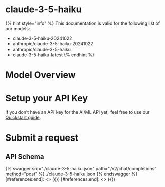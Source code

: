 [#references:start]: <> ({ "template": "openapi" })
[#references:start]: <> ({ "template": "openapi" })
# claude-3-5-haiku

{% hint style="info" %}
This documentation is valid for the following list of our models:
* claude-3-5-haiku-20241022
* anthropic/claude-3-5-haiku-20241022
* anthropic/claude-3-5-haiku
* claude-3-5-haiku-latest
{% endhint %}

# Model Overview


# Setup your API Key
If you don’t have an API key for the AI/ML API yet, feel free to use our [Quickstart guide](https://docs.aimlapi.com/quickstart/setting-up).

# Submit a request
## API Schema
{% swagger src="./claude-3-5-haiku.json" path="/v2/chat/completions" method="post" %}
./claude-3-5-haiku.json
{% endswagger %}
[#references:end]: <> ({})
[#references:end]: <> ({})
